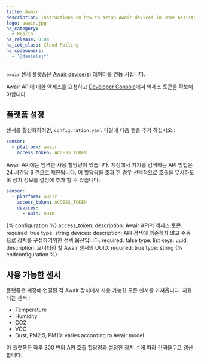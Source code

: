 ```yaml
---
title: Awair
description: Instructions on how to setup Awair devices in Home Assistant.
logo: awair.jpg
ha_category:
  - Health
ha_release: 0.84
ha_iot_class: Cloud Polling
ha_codeowners:
  - '@danielsjf'
---
```


`awair` 센서 플랫폼은 [Awair device(s)](https://getawair.com) 데이터를 연동 시킵니다.

Awair API에 대한 액세스를 요청하고 [Developer Console](https://developer.getawair.com/)에서 액세스 토큰을 확보해야합니다 .

## 플랫폼 설정

센서를 활성화하려면, `configuration.yaml` 파일에 다음 행을 추가 하십시오.:

```yaml
sensor:
  - platform: awair
    access_token: ACCESS_TOKEN
```

Awair API에는 엄격한 사용 할당량이 있습니다. 계정에서 기기를 검색하는 API 방법은 24 시간당 6 건으로 제한됩니다. 이 할당량을 초과 한 경우 선택적으로 호출을 무시하도록 장치 정보를 설정에 추가 할 수 있습니다.:

```yaml
sensor:
  - platform: awair
    access_token: ACCESS_TOKEN
    devices:
      - uuid: UUID
```

{% configuration %}
access_token:
  description: Awair API의 액세스 토큰.
  required: true
  type: string
devices:
  description: API 검색에 의존하지 않고 수동으로 장치를 구성하기위한 선택 옵션입니다.
  required: false
  type: list
  keys:
    uuid:
      description: 모니터링 할 Awair 센서의 UUID.
      required: true
      type: string
{% endconfiguration %}

## 사용 가능한 센서

플랫폼은 계정에 연결된 각 Awair 장치에서 사용 가능한 모든 센서를 가져옵니다. 지원되는 센서 :

  * Temperature
  * Humidity
  * CO2
  * VOC
  * Dust, PM2.5, PM10: varies according to Awair model

이 플랫폼은 하루 300 번의 API 호출 할당량과 설정한 장치 수에 따라 간격을두고 갱신합니다.

